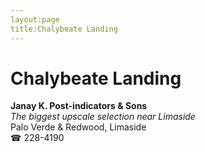 ```yaml
---
layout:page
title:Chalybeate Landing
---
```

# Chalybeate Landing

**Janay K. Post-indicators & Sons**  
_The biggest upscale selection near Limaside_  
Palo Verde & Redwood, Limaside  
☎ 228-4190



